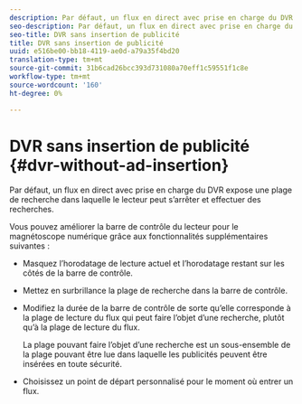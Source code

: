 ```yaml
---
description: Par défaut, un flux en direct avec prise en charge du DVR expose une plage de recherche dans laquelle le lecteur peut s’arrêter et effectuer des recherches.
seo-description: Par défaut, un flux en direct avec prise en charge du DVR expose une plage de recherche dans laquelle le lecteur peut s’arrêter et effectuer des recherches.
seo-title: DVR sans insertion de publicité
title: DVR sans insertion de publicité
uuid: e516be00-bb18-4119-ae0d-a79a35f4bd20
translation-type: tm+mt
source-git-commit: 31b6cad26bcc393d731080a70eff1c59551f1c8e
workflow-type: tm+mt
source-wordcount: '160'
ht-degree: 0%

---
```



# DVR sans insertion de publicité {#dvr-without-ad-insertion}

Par défaut, un flux en direct avec prise en charge du DVR expose une plage de recherche dans laquelle le lecteur peut s’arrêter et effectuer des recherches.

Vous pouvez améliorer la barre de contrôle du lecteur pour le magnétoscope numérique grâce aux fonctionnalités supplémentaires suivantes :

* Masquez l’horodatage de lecture actuel et l’horodatage restant sur les côtés de la barre de contrôle.
* Mettez en surbrillance la plage de recherche dans la barre de contrôle.
* Modifiez la durée de la barre de contrôle de sorte qu’elle corresponde à la plage de lecture du flux qui peut faire l’objet d’une recherche, plutôt qu’à la plage de lecture du flux.

   La plage pouvant faire l’objet d’une recherche est un sous-ensemble de la plage pouvant être lue dans laquelle les publicités peuvent être insérées en toute sécurité.
* Choisissez un point de départ personnalisé pour le moment où entrer un flux.